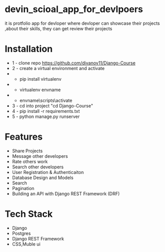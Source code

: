 ﻿# devin_scioal_app_for_devlpoers
it is protfolio app for devloper where devloper can showcase their projects ,about their skills, they can get review their projects
# Installation
* 1 - clone repo https://github.com/divanov11/Django-Course
* 2 - create a virtual environment and activate
*  - pip install virtualenv
*  - virtualenv envname
*  - envname\scripts\activate
* 3 - cd into project "cd Django-Course"
* 4 - pip install -r requirements.txt
* 5 - python manage.py runserver



# Features
* Share Projects
* Message other developers
* Rate others work
* Search other developers
* User Registration & Authenticaiton 
* Database Design and Models
* Search
* Pagination
* Building an API with Django REST Framework (DRF)



# Tech Stack
* Django
* Postgres
* Django REST Framework
* CSS,Muble ui
